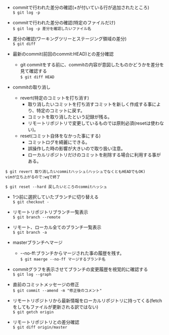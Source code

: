 - commitで行われた差分の確認(+が付いている行が追加されたところ)<br>
`$ git log -p`<br>

- commitで行われた差分の確認(特定のファイルだけ)<br>
`$ git log -p 差分を確認したいファイル名`<br>

- 差分の確認(ワーキングツリーとステージング領域の差分)<br>
`$ git diff`<br>

- 最新のcommit(前回のcommit:HEAD)との差分確認<br>
  - git commitをする前に、commitの内容が意図したものかどうかを差分を見て確認する<br>
`$ git diff HEAD`<br>

- commitの取り消し<br>
  - revert(特定のコミットを打ち消す)<br>
    - 取り消したいコミットを打ち消すコミットを新しく作成する事により、特定のコミットに戻す。<br>
    - コミットを取り消したという記録が残る。<br>
    -  リモートリポジトリで変更しているものでは原則必須(resetは使わない)。<br>
  - reset(コミット自体をなかった事にする)<br>
    - コミットログを綺麗にできる。<br>
    - 誤操作した時の影響が大きいので取り扱い注意。<br>
    - ローカルリポジトリだけのコミットを削除する場合に利用する事がある。<br>

```
$ git revert 取り消したいcommitハッシュ(ハッシュでなくともHEADでもOK)
vimが立ち上がるので:wqで終了
```

```
$ git reset --hard 戻したいところのcommitハッシュ
```

- 1つ前に選択していたブランチに切り替える<br>
`$ git checkout -`<br>

- リモートリポジトリブランチ一覧表示<br>
`$ git branch --remote`<br>

- リモート、ローカル全てのブランチ一覧表示<br>
`$ git branch -a`<br>

- masterブランチへマージ<br>
  - --no-ff:ブランチからマージされた事の履歴を残す。<br>
`$ git maerge --no-ff マージするブランチ名`<br>

- commitグラフを表示させてブランチの変更履歴を視覚的に確認する<br>
`$ git log --graph`<br>

- 直前のコミットメッセージの修正<br>
`$ git commit --amend -m "修正後のコメント"`<br>

- リモートリポジトリから最新情報をローカルリポジトリに持ってくる(fetchをしてもファイルが更新される訳ではない)<br>
`$ git getch origin`<br>

- リモートリポジトリとの差分確認<br>
`$ git diff origin/master`<br>
